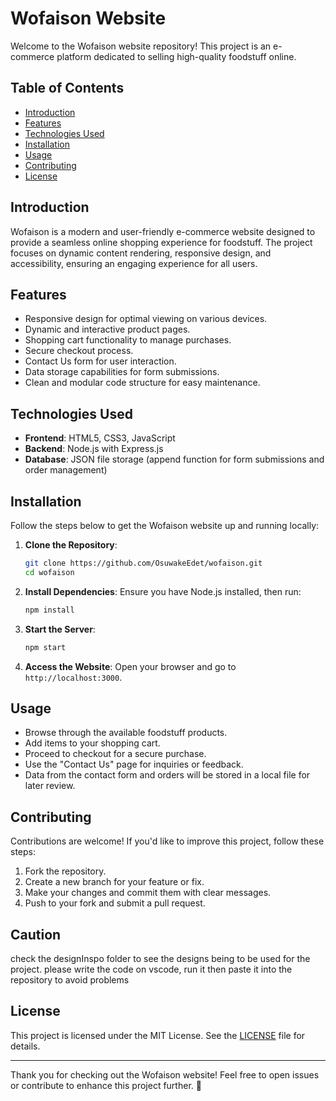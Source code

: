 # Wofaison Website

Welcome to the Wofaison website repository! This project is an e-commerce platform dedicated to selling high-quality foodstuff online.

## Table of Contents

- [Introduction](#introduction)
- [Features](#features)
- [Technologies Used](#technologies-used)
- [Installation](#installation)
- [Usage](#usage)
- [Contributing](#contributing)
- [License](#license)

## Introduction

Wofaison is a modern and user-friendly e-commerce website designed to provide a seamless online shopping experience for foodstuff. The project focuses on dynamic content rendering, responsive design, and accessibility, ensuring an engaging experience for all users.

## Features

- Responsive design for optimal viewing on various devices.
- Dynamic and interactive product pages.
- Shopping cart functionality to manage purchases.
- Secure checkout process.
- Contact Us form for user interaction.
- Data storage capabilities for form submissions.
- Clean and modular code structure for easy maintenance.

## Technologies Used

- **Frontend**: HTML5, CSS3, JavaScript
- **Backend**: Node.js with Express.js
- **Database**: JSON file storage (append function for form submissions and order management)

## Installation

Follow the steps below to get the Wofaison website up and running locally:

1. **Clone the Repository**:
   ```bash
   git clone https://github.com/OsuwakeEdet/wofaison.git
   cd wofaison
   ```

2. **Install Dependencies**:
   Ensure you have Node.js installed, then run:
   ```bash
   npm install
   ```

3. **Start the Server**:
   ```bash
   npm start
   ```

4. **Access the Website**:
   Open your browser and go to `http://localhost:3000`.

## Usage

- Browse through the available foodstuff products.
- Add items to your shopping cart.
- Proceed to checkout for a secure purchase.
- Use the "Contact Us" page for inquiries or feedback.
- Data from the contact form and orders will be stored in a local file for later review.

## Contributing

Contributions are welcome! If you'd like to improve this project, follow these steps:

1. Fork the repository.
2. Create a new branch for your feature or fix.
3. Make your changes and commit them with clear messages.
4. Push to your fork and submit a pull request.

## Caution 
check the designInspo folder to see the designs being to be used for the project.
please write the code on vscode, run it then paste it into the repository to avoid problems

## License

This project is licensed under the MIT License. See the [LICENSE](LICENSE) file for details.

---

Thank you for checking out the Wofaison website! Feel free to open issues or contribute to enhance this project further. 🚀


